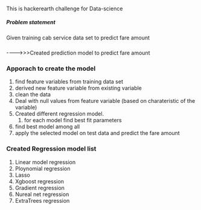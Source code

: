 ####
This is hackerearth challenge for Data-science
####

##### Problem statement ######
Given training cab service data set to predict fare amount
#####

####
---->>>Created prediction model to predict fare amount
####

### Apporach to create the model
1) find feature variables from training data set
2) derived new feature variable from existing variable
3) clean the data
4) Deal with null values from feature variable (based on charateristic of the variable)
5) Created different regression model.
	1) for each model find best fit parameters
5) find best model among all
6) apply the selected model on test data and predict the fare amount

### Created Regression model list
1) Linear model regression
2) Ploynomial regression
3) Lasso
4) Xgboost regression
5) Gradient regression
6) Nureal net regression
7) ExtraTrees regression
